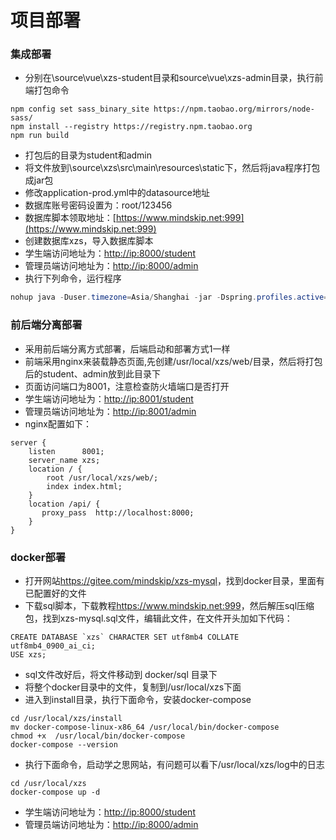 # 项目部署

### 集成部署

* 分别在\source\vue\xzs-student目录和source\vue\xzs-admin目录，执行前端打包命令

 ```npm
npm config set sass_binary_site https://npm.taobao.org/mirrors/node-sass/
npm install --registry https://registry.npm.taobao.org  
npm run build
 ```

* 打包后的目录为student和admin
* 将文件放到\source\xzs\src\main\resources\static下，然后将java程序打包成jar包
* 修改application-prod.yml中的datasource地址
* 数据库账号密码设置为：root/123456
* 数据库脚本领取地址：[https://www.mindskip.net:999](https://www.mindskip.net:999)
* 创建数据库xzs，导入数据库脚本
* 学生端访问地址为：<http://ip:8000/student>
* 管理员端访问地址为：<http://ip:8000/admin>
* 执行下列命令，运行程序

 ```java
nohup java -Duser.timezone=Asia/Shanghai -jar -Dspring.profiles.active=prod  xzs-3.9.0.jar  > start1.log  2>&1 &
 ```

### 前后端分离部署

* 采用前后端分离方式部署，后端启动和部署方式1一样
* 前端采用nginx来装载静态页面,先创建/usr/local/xzs/web/目录，然后将打包后的student、admin放到此目录下
* 页面访问端口为8001，注意检查防火墙端口是否打开
* 学生端访问地址为：<http://ip:8001/student>
* 管理员端访问地址为：<http://ip:8001/admin>
* nginx配置如下：

```nginx
server {
    listen      8001;
    server_name xzs;
    location / {
        root /usr/local/xzs/web/;
        index index.html;
    }
    location /api/ {
       proxy_pass  http://localhost:8000;
    }
}
```

### docker部署

* 打开网站<https://gitee.com/mindskip/xzs-mysql>，找到docker目录，里面有已配置好的文件
* 下载sql脚本，下载教程<https://www.mindskip.net:999>，然后解压sql压缩包，找到xzs-mysql.sql文件，编辑此文件，在文件开头加如下代码：

```xzs-mysql
CREATE DATABASE `xzs` CHARACTER SET utf8mb4 COLLATE utf8mb4_0900_ai_ci;
USE xzs;
```

* sql文件改好后，将文件移动到 docker/sql 目录下
* 将整个docker目录中的文件，复制到/usr/local/xzs下面
* 进入到install目录，执行下面命令，安装docker-compose

```docker-compose
cd /usr/local/xzs/install
mv docker-compose-linux-x86_64 /usr/local/bin/docker-compose
chmod +x  /usr/local/bin/docker-compose
docker-compose --version
```

* 执行下面命令，启动学之思网站，有问题可以看下/usr/local/xzs/log中的日志

```docker-xzs
cd /usr/local/xzs
docker-compose up -d
```

* 学生端访问地址为：<http://ip:8000/student>
* 管理员端访问地址为：<http://ip:8000/admin>